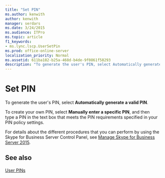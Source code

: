 ```yaml
---
title: "Set PIN"
ms.author: kenwith
author: kenwith
manager: serdars
ms.date: 3/24/2015
ms.audience: ITPro
ms.topic: article
f1_keywords:
- ms.lync.lscp.UserSetPin
ms.prod: office-online-server
localization_priority: Normal
ms.assetid: 611ba182-b25a-468d-b4de-9f0861f58293
description: "To generate the user's PIN, select Automatically generate a valid PIN."
---
```


# Set PIN
 
To generate the user's PIN, select **Automatically generate a valid PIN**. 
  
To create your own PIN, select **Manually enter a specific PIN**, and then type a PIN in the text box that meets the PIN requirements specified in your PIN policy settings. 
  
For details about the different procedures that you can perform by using the Skype for Business Server Control Panel, see [Manage Skype for Business Server 2015](../../manage/manage.md).
  
## See also

#### 

[User PINs](http://technet.microsoft.com/library/806a813c-bdd4-49eb-9923-0dbb03968d8a.aspx)

